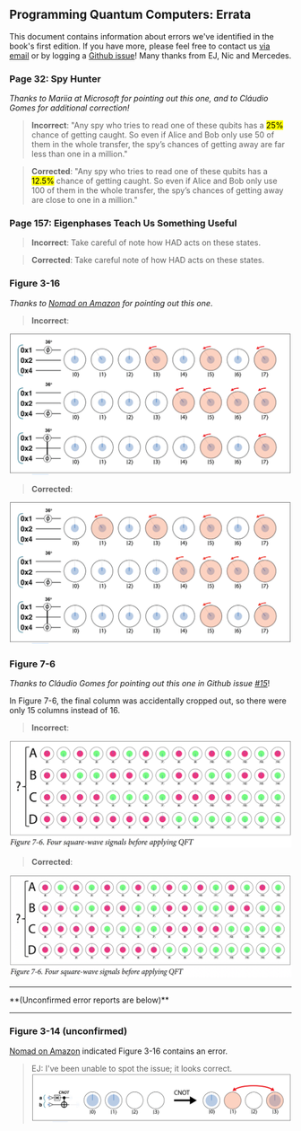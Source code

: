 ## Programming Quantum Computers: Errata

This document contains information about errors we've identified in the book's first edition. If you have more, please feel free to contact us [via email](octopus@machinelevel.com) or by logging a [Github issue](https://github.com/oreilly-qc/oreilly-qc.github.io/issues)! Many thanks from EJ, Nic and Mercedes.


### Page 32: Spy Hunter
*Thanks to Mariia at Microsoft for pointing out this one, and to Cláudio Gomes for additional correction!*

> **Incorrect**: "Any spy who tries to read one of these qubits has a <mark>25%</mark> chance of getting caught. So even if Alice and Bob only use 50 of them in the whole transfer, the spy’s chances of getting away are far less than one in a million."

> **Corrected**: "Any spy who tries to read one of these qubits has a <mark>12.5%</mark> chance of getting caught. So even if Alice and Bob only use 100 of them in the whole transfer, the spy’s chances of getting away are close to one in a million."

### Page 157: Eigenphases Teach Us Something Useful

> **Incorrect**:
Take careful of note how HAD acts on these states.

> **Corrected**:
Take careful note of how HAD acts on these states.

### Figure 3-16
*Thanks to [Nomad on Amazon](https://www.amazon.com/gp/customer-reviews/RH7J6KC7VZHGS/ref=cm_cr_dp_d_rvw_ttl?ie=UTF8&ASIN=1492039683) for pointing out this one*.

> **Incorrect**:
<img src="Figure3-16-incorrect.png">

> **Corrected**:
<img src="Figure3-16-corrected.png">

### Figure 7-6
*Thanks to Cláudio Gomes for pointing out this one in Github issue [#15](https://github.com/oreilly-qc/oreilly-qc.github.io/issues/15)*!

In Figure 7-6, the final column was accidentally cropped out, so there were only 15 columns instead of 16.

> **Incorrect**:
<img src="Figure7-6-incorrect.png">

> **Corrected**:
<img src="Figure7-6-corrected.png">


<hr/>
**(Unconfirmed error reports are below)**
<hr/>

### Figure 3-14 (unconfirmed)
[Nomad on Amazon](https://www.amazon.com/gp/customer-reviews/RH7J6KC7VZHGS/ref=cm_cr_dp_d_rvw_ttl?ie=UTF8&ASIN=1492039683) indicated Figure 3-16 contains an error.
> EJ: I've been unable to spot the issue; it looks correct.
><img src="Figure3-14-looksok.png">

